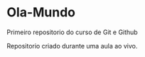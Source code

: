 # Ola-Mundo
 Primeiro repositorio do curso de Git e Github

Repositorio criado durante uma aula ao vivo.